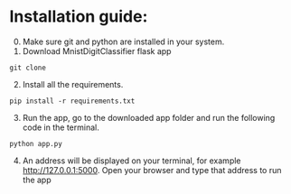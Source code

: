 # Installation guide:
0. Make sure git and python are installed in your system.
1. Download MnistDigitClassifier flask app
```
git clone
```
2. Install all the requirements.
```
pip install -r requirements.txt
```
3. Run the app, go to the downloaded app folder and run the following code in the terminal.
```
python app.py
```
4. An address will be displayed on your terminal, for example http://127.0.0.1:5000.
Open your browser and type that address to run the app
